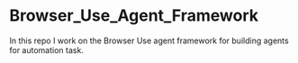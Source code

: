 # Browser_Use_Agent_Framework
In this repo I work on the Browser Use agent framework for building agents for automation task.
